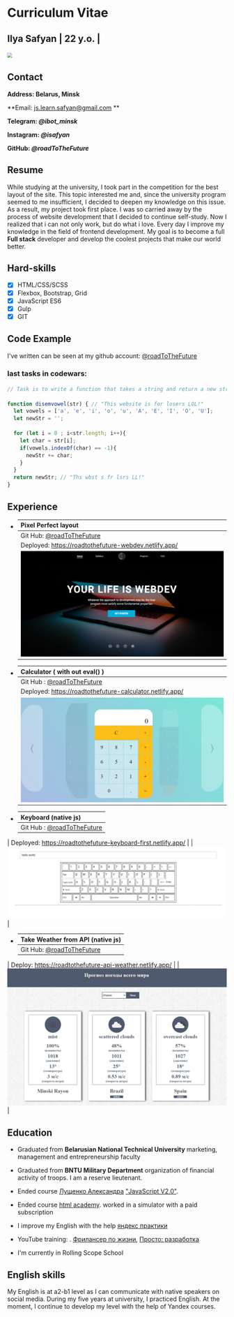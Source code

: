 

# Curriculum Vitae

## Ilya Safyan  | 22 y.o. |	

<img src="https://sun2.velcom-by-minsk.userapi.com/1IiIMqtsTZkq60zIY72j6gLUWk5suKLW_c8SJg/_wZjoVXD64Y.jpg" style="zoom: 67%;" />  

## Contact

**Address: Belarus, Minsk**

**Email: js.learn.safyan@gmail.com **

**Telegram: *@ibot_minsk***

**Instagram: *@isafyan***

**GitHub: *@roadToTheFuture***

## Resume

While studying at the university, I took part in the competition for the best layout of the site. This topic interested me and, since the university program seemed to me insufficient, I decided to deepen my knowledge on this issue. As a result, my project took first place. I was so carried away by the process of website development that I decided to continue self-study. Now I realized that i can not only work, but do what i love. Every day I improve my knowledge in the field of frontend development. My goal is to become a full **Full stack** developer and develop the coolest projects that make our world better.

## Hard-skills

- [x] HTML/CSS/SCSS      
- [x] Flexbox, Bootstrap, Grid
- [x] JavaScript ES6
- [x] Gulp
- [x] GIT 

## Code Example

I've written can be seen at my github account: [@roadToTheFuture](https://github.com/roadToTheFuture/Basic-Js-Exercices)

### last tasks in codewars: 

```javascript
// Task is to write a function that takes a string and return a new string with all vowels removed.

function disemvowel(str) { // "This website is for losers LOL!"
  let vowels = ['a', 'e', 'i', 'o', 'u', 'A', 'E', 'I', 'O', 'U'];
  let newStr = '';
  
  for (let i = 0 ; i<str.length; i++){
    let char = str[i];
    if(vowels.indexOf(char) == -1){
      newStr += char;
    }
  }
  return newStr; // "Ths wbst s fr lsrs LL!"
}
```

## Experience

- | Pixel Perfect layout                                         |
  | ------------------------------------------------------------ |
  | Git Hub: [@roadToTheFuture](https://github.com/roadToTheFuture/webdev) |
  | Deployed: https://roadtothefuture-webdev.netlify.app/        |
  | ![image-20201008111634649](img/layout.jpg)                   |



- | Calculator ( with out  eval() )                              |
  | :----------------------------------------------------------- |
  | Git Hub : [@roadToTheFuture](https://github.com/rolling-scopes-school/roadtothefuture-JS2020Q3/tree/calculator/calculator) |
  | Deployed: https://roadtothefuture-calculator.netlify.app/    |
  | ![image-20201008110854143](img/calculator.jpg)               |



- | Keyboard (native js)                                         |
  | ------------------------------------------------------------ |
  | Git Hub : [@roadToTheFuture](https://github.com/roadToTheFuture/Projects/tree/master/KeyBoard) |
| Deployed:  https://roadtothefuture-keyboard-first.netlify.app/ |
  | <img src="img/keyboard.jpg" />                               |
  
- | Take Weather from API (native js)                            |
  | :----------------------------------------------------------- |
  | Git Hub: [@roadToTheFuture](https://github.com/roadToTheFuture/Projects/tree/master/ApiWeather) |
| Deploy: https://roadtothefuture-api-weather.netlify.app/     |
  | <img src="img/weather.jpg" />                                |

  ## Education 
  
  - Graduated from **Belarusian National Technical University** marketing, management and entrepreneurship faculty
  - Graduated from **BNTU Military Department** organization of financial activity of troops. I am a reserve lieutenant. 
  - Ended course [Лущенко Александра](https://www.youtube.com/channel/UCP-xJwnvKCGyS-nbyOx1Wmg) ["JavaScript V2.0"](https://itgid.info/). 
  - Ended course [html academy](https://htmlacademy.ru/courses/css-tricks). worked in a simulator with a paid subscription
  - I improve my English with the help [яндекс практики](https://praktikum.yandex.ru/flow/student)
  
  - YouTube training:  . [Фрилансер по жизни](https://www.youtube.com/channel/UCedskVwIKiZJsO8XdJdLKnA), [Просто: разработка](https://www.youtube.com/channel/UCn-P_F0tfY21cfnkyv2lsRQ)
  - I'm currently in Rolling Scope School 
  
  ## English skills 
  
  My English is at a2-b1 level as I can communicate with native speakers on social media. During my five years at university, I practiced English. At the moment, I continue to develop my level with the help of Yandex courses.



